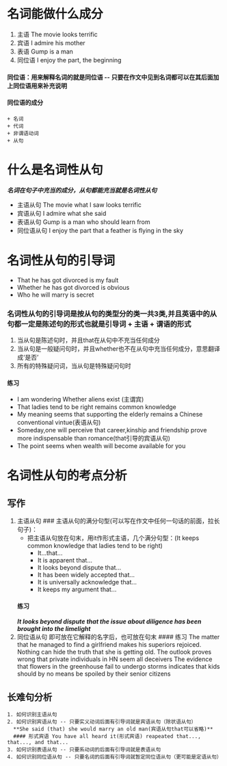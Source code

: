 # 名词能做什么成分
  1. 主语 The movie looks terrific
  2. 宾语 I admire his mother
  3. 表语 Gump is a man
  4. 同位语 I enjoy the part, the beginning
  #### 同位语：用来解释名词的就是同位语 -- 只要在作文中见到名词都可以在其后面加上同位语用来补充说明
  #### 同位语的成分
    + 名词
    + 代词
    + 非谓语动词
    + 从句
# 什么是名词性从句
  ***名词在句子中充当的成分，从句都能充当就是名词性从句***
  + 主语从句 The movie what I saw looks terrific
  + 宾语从句 I admire what she said
  + 表语从句 Gump is a man who should learn from
  + 同位语从句 I enjoy the part that a  feather is flying in the sky
# 名词性从句的引导词
 + That he has got divorced is my fault
 + Whether he has got divorced is obvious
 + Who he will marry is secret
 ### 名词性从句的引导词是按从句的类型分的类一共3类,并且英语中的从句都一定是陈述句的形式也就是引导词 + 主语 + 谓语的形式 
  1. 当从句是陈述句时，并且that在从句中不充当任何成分
  2. 当从句是一般疑问句时，并且whether也不在从句中充当任何成分，意思翻译成‘是否’
  3. 所有的特殊疑问词，当从句是特殊疑问句时
 #### 练习
  + I am wondering Whether aliens exist (主谓宾)
  + That ladies tend to be right remains common knowledge 
  + My meaning seems that supporting the elderly remains a Chinese conventional vintue(表语从句)
  + Someday,one will perceive that career,kinship and friendship prove more indispensable than romance(that引导的宾语从句)
  + The point seems when wealth will become available for you
# 名词性从句的考点分析
  ## 写作
  1. 主语从句
    ### 主语从句的满分句型(可以写在作文中任何一句话的前面，拉长句子)：
      + 把主语从句放在句末，用it作形式主语，几个满分句型：(It keeps common knowledge that ladies tend to be right)
        + It...that...
        + It is apparent that...
        + It looks beyond dispute that...
        + It has been widely accepted that...
        + It is universally acknowledge that...
        + It keeps my argument that...
      #### 练习
        ***It looks beyond dispute that the issue about diligence has been brought into the limelight***
  2. 同位语从句 即可放在它解释的名字后，也可放在句末
    #### 练习
    The matter that he managed to find a girlfriend makes his superiors rejoiced.
    Nothing can hide the truth that she is getting old.
    The outlook proves wrong that private individuals in HN seem all deceivers
    The evidence that flowers in the greenhouse fail to undergo storms indicates that kids should by no means be spoiled by their senior citizens
  ## 长难句分析
    1. 如何识别主语从句
    2. 如何识别宾语从句 -- 只要实义动词后面有引导词就是宾语从句（除状语从句） 
      **She said (that) she would marry an old man(宾语从句that可以省略)**
      #### 形式宾语 You have all heard it(形式宾语) reapeated that..., that..., and that...
    3. 如何识别表语从句 -- 只要系动词的后面有引导词就是表语从句
    4. 如何识别同位语从句 -- 只要名词的后面有引导词就暂定同位语从句（更可能是定语从句）